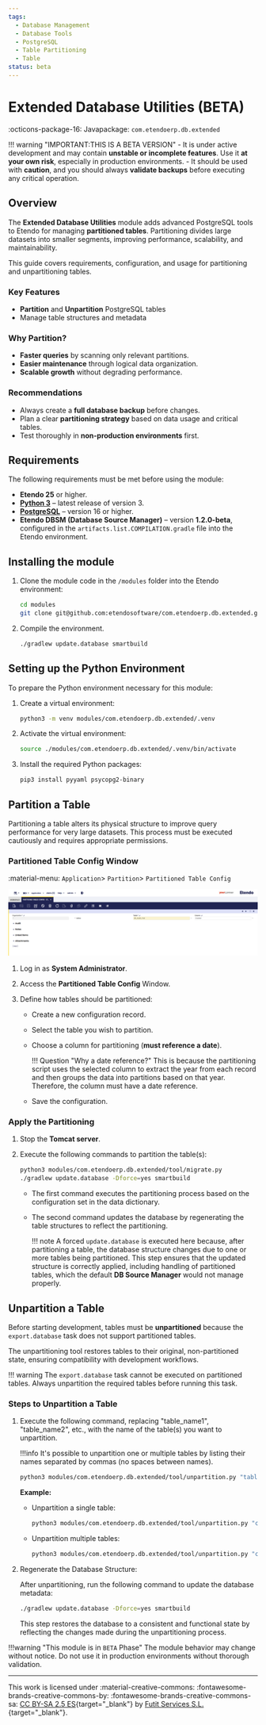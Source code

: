 ```yaml
---
tags:
  - Database Management  
  - Database Tools
  - PostgreSQL
  - Table Partitioning
  - Table
status: beta
---
```


# Extended Database Utilities (BETA)

:octicons-package-16: Javapackage: `com.etendoerp.db.extended`


!!! warning  "IMPORTANT:THIS IS A BETA VERSION"
    - It is under active development and may contain **unstable or incomplete features**. Use it **at your own risk**, especially in production environments.
    - It should be used with **caution**, and you should always **validate backups** before executing any critical operation.

## Overview

The **Extended Database Utilities** module adds advanced PostgreSQL tools to Etendo for managing **partitioned tables**. Partitioning divides large datasets into smaller segments, improving performance, scalability, and maintainability.

This guide covers requirements, configuration, and usage for partitioning and unpartitioning tables.

### Key Features

- **Partition** and **Unpartition** PostgreSQL tables  
- Manage table structures and metadata  

### Why Partition?

- **Faster queries** by scanning only relevant partitions.  
- **Easier maintenance** through logical data organization.  
- **Scalable growth** without degrading performance.

### Recommendations

- Always create a **full database backup** before changes.  
- Plan a clear **partitioning strategy** based on data usage and critical tables.
- Test thoroughly in **non-production environments** first.   

## Requirements

The following requirements must be met before using the module:

- **Etendo 25** or higher.
- **[Python 3](https://docs.python.org/3.13/)** – latest release of version 3.
- **[PostgreSQL](https://www.postgresql.org/docs/16/index.html)** – version 16 or higher.
- **Etendo DBSM (Database Source Manager)** – version **1.2.0-beta**, configured in the `artifacts.list.COMPILATION.gradle` file into the Etendo environment. 

## Installing the module

1. Clone the module code in the `/modules` folder into the Etendo environment:

    ```bash title="Terminal"
    cd modules
    git clone git@github.com:etendosoftware/com.etendoerp.db.extended.git
    ```

2. Compile the environment.

    ```bash
    ./gradlew update.database smartbuild
    ```

## Setting up the Python Environment

To prepare the Python environment necessary for this module:

1. Create a virtual environment:

    ```bash title="Terminal"
    python3 -m venv modules/com.etendoerp.db.extended/.venv
    ```

2. Activate the virtual environment:

    ```bash title="Terminal"
    source ./modules/com.etendoerp.db.extended/.venv/bin/activate
    ```

3. Install the required Python packages:

    ```bash title="Terminal"
    pip3 install pyyaml psycopg2-binary
    ```

## Partition a Table

Partitioning a table alters its physical structure to improve query performance for very large datasets. This process must be executed cautiously and requires appropriate permissions.

### Partitioned Table Config Window

:material-menu: `Application`> `Partition`> `Partitioned Table Config`

![Partitioned Tables Config](../../../assets/developer-guide/etendo-classic/developer-tools/partitioned_tables_config.png)

1. Log in as **System Administrator**.
2. Access the **Partitioned Table Config** Window.
3. Define how tables should be partitioned:

    - Create a new configuration record.
    - Select the table you wish to partition.
    - Choose a column for partitioning (**must reference a date**).
    
        !!! Question "Why a date reference?"
            This is because the partitioning script uses the selected column to extract the year from each record and then groups the data into partitions based on that year. Therefore, the column must have a date reference.

    - Save the configuration.


### Apply the Partitioning

1. Stop the **Tomcat server**.
2. Execute the following commands to partition the table(s):

    ```bash title="Terminal"
    python3 modules/com.etendoerp.db.extended/tool/migrate.py
    ./gradlew update.database -Dforce=yes smartbuild
    ```

    - The first command executes the partitioning process based on the configuration set in the data dictionary.
    - The second command updates the database by regenerating the table structures to reflect the partitioning.

        !!! note
            A forced `update.database` is executed here because, after partitioning a table, the database structure changes due to one or more tables being partitioned. This step ensures that the updated structure is correctly applied, including handling of partitioned tables, which the default **DB Source Manager** would not manage properly.


## Unpartition a Table

Before starting development, tables must be **unpartitioned** because the `export.database` task does not support partitioned tables.

The unpartitioning tool restores tables to their original, non-partitioned state, ensuring compatibility with development workflows.

!!! warning
    The `export.database` task cannot be executed on partitioned tables. Always unpartition the required tables before running this task.

### Steps to Unpartition a Table

1. Execute the following command, replacing "table_name1", "table_name2", etc., with the name of the table(s) you want to unpartition.

    !!!info 
        It's possible to unpartition one or multiple tables by listing their names separated by commas (no spaces between names).

    ```bash
    python3 modules/com.etendoerp.db.extended/tool/unpartition.py "table_name1,table_name2,..."
    ```

    **Example:**

    - Unpartition a single table:

        ```bash
        python3 modules/com.etendoerp.db.extended/tool/unpartition.py "c_order"
        ```

    - Unpartition multiple tables:
    
        ```bash
        python3 modules/com.etendoerp.db.extended/tool/unpartition.py "c_order,c_invoice"
        ```

2. Regenerate the Database Structure:

    After unpartitioning, run the following command to update the database metadata:

    ```bash
    ./gradlew update.database -Dforce=yes smartbuild
    ```

    This step restores the database to a consistent and functional state by reflecting the changes made during the unpartitioning process.

!!!warning  "This module is in `BETA` Phase"
    The module behavior may change without notice. Do not use it in production environments without thorough validation.

---
This work is licensed under :material-creative-commons: :fontawesome-brands-creative-commons-by: :fontawesome-brands-creative-commons-sa: [ CC BY-SA 2.5 ES](https://creativecommons.org/licenses/by-sa/2.5/es/){target="_blank"} by [Futit Services S.L.](https://etendo.software){target="_blank"}.